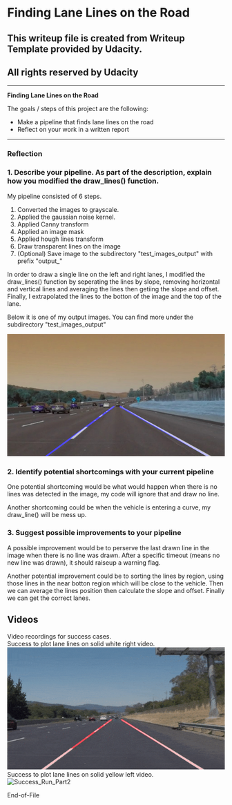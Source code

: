 # **Finding Lane Lines on the Road** 

## This writeup file is created from Writeup Template provided by Udacity.
## All rights reserved by Udacity

---

**Finding Lane Lines on the Road**

The goals / steps of this project are the following:
* Make a pipeline that finds lane lines on the road
* Reflect on your work in a written report


[//]: # (Image References)

[image1]: ./test_images_output/output_solidWhiteCurve.jpg "solidWhiteCurve"

---

### Reflection

### 1. Describe your pipeline. As part of the description, explain how you modified the draw_lines() function.

My pipeline consisted of 6 steps.
1. Converted the images to grayscale.
2. Applied the gaussian noise kernel.
3. Applied Canny transform
4. Applied an image mask
5. Applied hough lines transform
6. Draw transparent lines on the image
7. (Optional) Save image to the subdirectory "test_images_output" with prefix "output_"

In order to draw a single line on the left and right lanes, I modified the draw_lines() function by seperating the lines by slope, removing horizontal and vertical lines and averaging the lines then getiing the slope and offset. Finally, I extrapolated the lines to the botton of the image and the top of the lane.

Below it is one of my output images.
You can find more under the subdirectory "test_images_output"

![alt text][image1]


### 2. Identify potential shortcomings with your current pipeline


One potential shortcoming would be what would happen when there is no lines was detected in the image, my code will ignore that and draw no line.

Another shortcoming could be when the vehicle is entering a curve, my draw_line() will be mess up.


### 3. Suggest possible improvements to your pipeline

A possible improvement would be to perserve the last drawn line in the image when there is no line was drawn.
After a specific timeout (means no new line was drawn), it should raiseup a warning flag.

Another potential improvement could be to sorting the lines by region, using those lines in the near botton region which will be close to the vehicle. Then we can average the lines position then calculate the slope and offset. Finally we can get the correct lanes.

## Videos
Video recordings for success cases.  
Success to plot lane lines on solid white right video.  
![Success_Run_Part1](./test_videos_output/solidWhiteRight.gif)  
Success to plot lane lines on solid yellow left video.  
![Success_Run_Part2](./test_videos_output/solidYellowLeft.gif)  

End-of-File